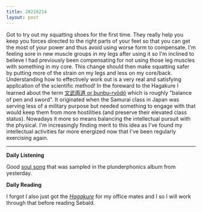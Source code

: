```yaml
---
title: 20220214
layout: post
---
```


Got to try out my squatting shoes for the first time. They really help you keep you forces directed to the right parts of your feet so that you can get the most of your power and thus avoid using worse form to compensate. I'm feeling sore in new muscle groups in my legs after using it so I'm inclined to believe I had previously been compensating for not using those leg muscles with something in my core. This change should then make squatting safer by putting more of the strain on my legs and less on my core/back. Understanding how to effectively work out is a very real and satisfying application of the scientific method! In the foreward to the Hagakure I learned about the term [文武両道 or bunbu-ryōdō](https://educationinjapan.wordpress.com/2015/02/04/%E6%96%87%E6%AD%A6%E4%B8%A1%E9%81%93-what-is-bunbu-ryodo/) which is roughly "balance of pen and sword". It originated when the Samurai class in Japan was serving less of a military purpose but needed something to engage with that would keep them from more hostilities (and preserve their elevated class status). Nowadays it more so means balancing the intellectual pursuit with the physical. I'm increasingly finding merit to this idea as I've found my intellectual activities far more energized now that I've been regularly exercising again. 

---

**Daily Listening**

Good [soul song](https://www.youtube.com/watch?v=yTW0FYw6gxU) that was sampled in the plunderphonics album from yesterday.


**Daily Reading**

I forgot I also just got the [*Hagakure*](https://www.goodreads.com/book/show/18338444-hagakure) for my office mates and I so I will work through that before reading Sebald.